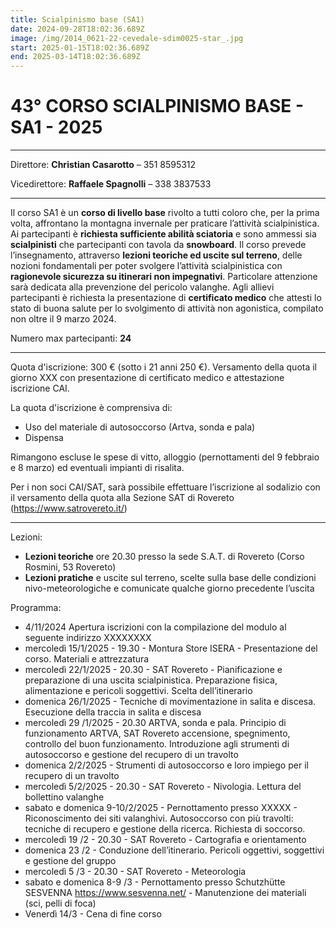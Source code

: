 ```yaml
---
title: Scialpinismo base (SA1)
date: 2024-09-28T18:02:36.689Z
image: /img/2014_0621-22-cevedale-sdim0025-star_.jpg
start: 2025-01-15T18:02:36.689Z
end: 2025-03-14T18:02:36.689Z
---
```

# 43° CORSO SCIALPINISMO BASE - SA1 - 2025

- - -

Direttore: **Christian Casarotto** – 351 8595312

Vicedirettore: **Raffaele Spagnolli** – 338 3837533

- - -

Il corso SA1 è un **corso di livello base** rivolto a tutti coloro che, per la prima volta, affrontano la montagna invernale per praticare l’attività scialpinistica. Ai partecipanti è **richiesta sufficiente abilità sciatoria** e sono ammessi sia **scialpinisti** che partecipanti con tavola da **snowboard**. Il corso prevede l’insegnamento, attraverso **lezioni teoriche ed uscite sul terreno**, delle nozioni fondamentali per poter svolgere l’attività scialpinistica con **ragionevole sicurezza su itinerari non impegnativi**. Particolare attenzione sarà dedicata alla prevenzione del pericolo valanghe. Agli allievi partecipanti è richiesta la presentazione di **certificato medico** che attesti lo stato di buona salute per lo svolgimento di attività non agonistica, compilato non oltre il 9 marzo 2024.

Numero max partecipanti: **24**

- - -

Quota d'iscrizione: 300 € (sotto i 21 anni 250 €). Versamento della quota il giorno XXX con presentazione di certificato medico e attestazione iscrizione CAI.

La quota d'iscrizione è comprensiva di:

* Uso del materiale di autosoccorso (Artva, sonda e pala)
* Dispensa

Rimangono escluse le spese di vitto, alloggio (pernottamenti del 9 febbraio e 8 marzo) ed eventuali impianti di risalita.

Per i non soci CAI/SAT, sarà possibile effettuare l’iscrizione al sodalizio con il versamento della quota alla Sezione SAT di Rovereto (https://www.satrovereto.it/)

- - -

Lezioni:

* **Lezioni teoriche** ore 20.30 presso la sede S.A.T. di Rovereto (Corso Rosmini, 53 Rovereto)
* **Lezioni pratiche** e uscite sul terreno, scelte sulla base delle condizioni nivo-meteorologiche e comunicate qualche giorno precedente l’uscita

Programma:

* 4/11/2024 Apertura iscrizioni con la compilazione del modulo al seguente indirizzo XXXXXXXX
* mercoledì 15/1/2025 - 19.30 - Montura Store ISERA - Presentazione del corso. Materiali e attrezzatura
* mercoledì 22/1/2025 - 20.30 - SAT Rovereto - Pianificazione e preparazione di una uscita scialpinistica. Preparazione fisica, alimentazione e pericoli soggettivi. Scelta dell’itinerario
* domenica 26/1/2025 - Tecniche di movimentazione in salita e discesa. Esecuzione della traccia in salita e discesa
* mercoledì 29 /1/2025 - 20.30 ARTVA, sonda e pala. Principio di funzionamento ARTVA, SAT Rovereto accensione, spegnimento, controllo del buon funzionamento.
  Introduzione agli strumenti di autosoccorso e gestione del
  recupero di un travolto
* domenica 2/2/2025 - Strumenti di autosoccorso e loro impiego per il recupero di un travolto
* mercoledì 5/2/2025 - 20.30 - SAT Rovereto - Nivologia. Lettura del bollettino valanghe
* sabato e domenica 9-10/2/2025 - Pernottamento presso XXXXX - Riconoscimento dei siti valanghivi. Autosoccorso con più travolti: tecniche di recupero e gestione della ricerca. Richiesta
  di soccorso.
* mercoledì 19 /2 - 20.30 - SAT Rovereto - Cartografia e orientamento
* domenica 23 /2 - Conduzione dell’itinerario. Pericoli oggettivi, soggettivi e gestione del gruppo
* mercoledì 5 /3 - 20.30 - SAT Rovereto - Meteorologia
* sabato e domenica 8-9 /3 - Pernottamento presso Schutzhütte SESVENNA https://www.sesvenna.net/ - Manutenzione dei materiali (sci, pelli di foca)
* Venerdì 14/3 - Cena di fine corso